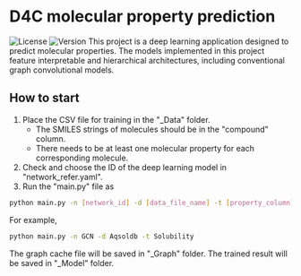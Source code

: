 # D4C molecular property prediction
![License](https://img.shields.io/badge/license-D4C-red.svg)
![Version](https://img.shields.io/badge/version-1.0.0-brightgreen.svg)
This project is a deep learning application designed to predict molecular properties. The models implemented in this project feature interpretable and hierarchical architectures, including conventional graph convolutional models.

## How to start
1. Place the CSV file for training in the "_Data" folder.
    - The SMILES strings of molecules should be in the "compound" column.
    - There needs to be at least one molecular property for each corresponding molecule.
2. Check and choose the ID of the deep learning model in "network_refer.yaml".
3. Run the "main.py" file as

```sh
python main.py -n [network_id] -d [data_file_name] -t [property_column]
```
For example,
```sh
python main.py -n GCN -d Aqsoldb -t Solubility
```
The graph cache file will be saved in "_Graph" folder.
The trained result will be saved in "_Model" folder.
